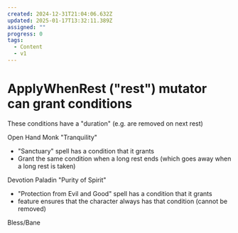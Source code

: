 ```yaml
---
created: 2024-12-31T21:04:06.632Z
updated: 2025-01-17T13:32:11.389Z
assigned: ""
progress: 0
tags:
  - Content
  - v1
---
```


# ApplyWhenRest ("rest") mutator can grant conditions

These conditions have a "duration" (e.g. are removed on next rest)

Open Hand Monk "Tranquility"
- "Sanctuary" spell has a condition that it grants
- Grant the same condition when a long rest ends (which goes away when a long rest is taken)

Devotion Paladin "Purity of Spirit"
- "Protection from Evil and Good" spell has a condition that it grants
- feature ensures that the character always has that condition (cannot be removed)

Bless/Bane
